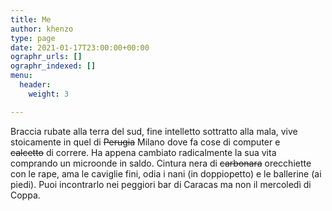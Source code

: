 ```yaml
---
title: Me
author: khenzo
type: page
date: 2021-01-17T23:00:00+00:00
ographr_urls: []
ographr_indexed: []
menu:
  header:
    weight: 3

---
```

Braccia rubate alla terra del sud, fine intelletto sottratto alla mala, vive stoicamente in quel di <del>Perugia</del> Milano dove fa cose di computer e <del> calcetto</del> di correre. Ha appena cambiato radicalmente la sua vita comprando un microonde in saldo. Cintura nera di <del>carbonara</del> orecchiette con le rape, ama le caviglie fini, odia i nani (in doppiopetto) e le ballerine (ai piedi). Puoi incontrarlo nei peggiori bar di Caracas ma non il mercoledì di Coppa.